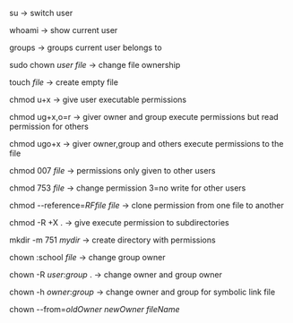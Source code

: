 su -> switch user

whoami -> show current user

groups -> groups current user belongs to

sudo chown _user_ _file_ -> change file ownership

touch _file_ -> create empty file

chmod u+x -> give user executable permissions

chmod ug+x,o=r -> giver owner and group execute permissions but read permission for others

chmod ugo+x -> giver owner,group and others execute permissions to the file

chmod 007 _file_ -> permissions only given to other users

chmod 753 _file_ -> change permission 3=no write for other users

chmod --reference=_RFfile_ _file_ -> clone permission from one file to another

chmod -R +X . -> give execute permission to subdirectories

mkdir -m 751 _mydir_ -> create directory with permissions

chown :school _file_ -> change group owner

chown -R _user_:_group_ . -> change owner and group owner

chown -h _owner_:_group_ -> change owner and group for symbolic link file

chown --from=_oldOwner_ _newOwner_ _fileName_
